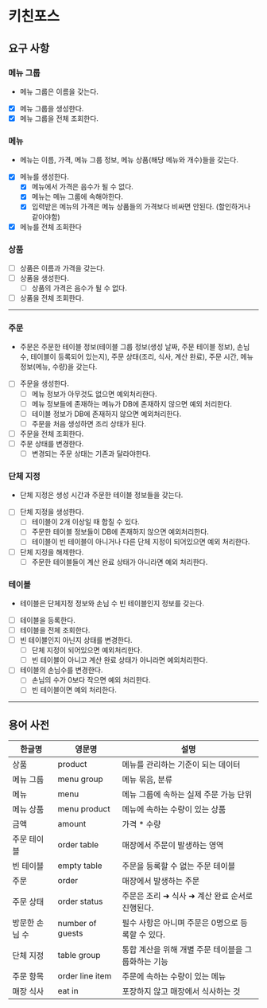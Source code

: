 # 키친포스

## 요구 사항

### 메뉴 그룹
- 메뉴 그룹은 이름을 갖는다.
- [x] 메뉴 그룹을 생성한다.
- [x] 메뉴 그룹을 전체 조회한다.

### 메뉴
- 메뉴는 이름, 가격, 메뉴 그룹 정보, 메뉴 상품(해당 메뉴와 개수)들을 갖는다.
- [x] 메뉴를 생성한다.
  - [x] 메뉴에서 가격은 음수가 될 수 없다.
  - [x] 메뉴는 메뉴 그룹에 속해야한다.
  - [x] 입력받은 메뉴의 가격은 메뉴 상품들의 가격보다 비싸면 안된다. (할인하거나 같아야함)
- [x] 메뉴를 전체 조회한다

### 상품
- [ ] 상품은 이름과 가격을 갖는다.
- [ ] 상품을 생성한다.
  - [ ] 상품의 가격은 음수가 될 수 없다.
- [ ] 상품을 전체 조회한다.

---

### 주문
- 주문은 주문한 테이블 정보(테이블 그룹 정보(생성 날짜, 주문 테이블 정보), 손님 수, 테이블이 등록되어 있는지), 주문 상태(조리, 식사, 계산 완료), 주문 시간, 메뉴 정보(메뉴, 수량)을 갖는다.
- [ ] 주문을 생성한다.
  - [ ] 메뉴 정보가 아무것도 없으면 예외처리한다.
  - [ ] 메뉴 정보들에 존재하는 메뉴가 DB에 존재하지 않으면 예외 처리한다.
  - [ ] 테이블 정보가 DB에 존재하지 않으면 예외처리한다.
  - [ ] 주문을 처음 생성하면 조리 상태가 된다.
- [ ] 주문을 전체 조회한다.
- [ ] 주문 상태를 변경한다.
  - [ ] 변경되는 주문 상태는 기존과 달라야한다.

### 단체 지정
- 단체 지정은 생성 시간과 주문한 테이블 정보들을 갖는다.
- [ ] 단체 지정을 생성한다.
  - [ ] 테이블이 2개 이상일 때 합칠 수 있다.
  - [ ] 주문한 테이블 정보들이 DB에 존재하지 않으면 예외처리한다.
  - [ ] 테이블이 빈 테이블이 아니거나 다른 단체 지정이 되어있으면 예외 처리한다.
- [ ] 단체 지정을 해제한다.
  - [ ] 주문한 테이블들이 계산 완료 상태가 아니라면 예외 처리한다.

### 테이블
- 테이블은 단체지정 정보와 손님 수 빈 테이블인지 정보를 갖는다.
- [ ] 테이블을 등록한다.
- [ ] 테이블을 전체 조회한다.
- [ ] 빈 테이블인지 아닌지 상태를 변경한다.
  - [ ] 단체 지정이 되어있으면 예외처리한다.
  - [ ] 빈 테이블이 아니고 계산 완료 상태가 아니라면 예외처리한다.
- [ ] 테이블의 손님수를 변경한다.
  - [ ] 손님의 수가 0보다 작으면 예외 처리한다.
  - [ ] 빈 테이블이면 예외 처리한다.

---
## 용어 사전

| 한글명 | 영문명 | 설명 |
| --- | --- | --- |
| 상품 | product | 메뉴를 관리하는 기준이 되는 데이터 |
| 메뉴 그룹 | menu group | 메뉴 묶음, 분류 |
| 메뉴 | menu | 메뉴 그룹에 속하는 실제 주문 가능 단위 |
| 메뉴 상품 | menu product | 메뉴에 속하는 수량이 있는 상품 |
| 금액 | amount | 가격 * 수량 |
| 주문 테이블 | order table | 매장에서 주문이 발생하는 영역 |
| 빈 테이블 | empty table | 주문을 등록할 수 없는 주문 테이블 |
| 주문 | order | 매장에서 발생하는 주문 |
| 주문 상태 | order status | 주문은 조리 ➜ 식사 ➜ 계산 완료 순서로 진행된다. |
| 방문한 손님 수 | number of guests | 필수 사항은 아니며 주문은 0명으로 등록할 수 있다. |
| 단체 지정 | table group | 통합 계산을 위해 개별 주문 테이블을 그룹화하는 기능 |
| 주문 항목 | order line item | 주문에 속하는 수량이 있는 메뉴 |
| 매장 식사 | eat in | 포장하지 않고 매장에서 식사하는 것 |
